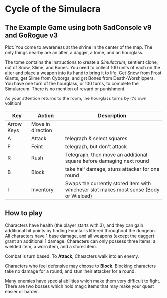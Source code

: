 # Cycle of the Simulacra
## The Example Game using both SadConsole v9 and GoRogue v3

Plot: You come to awareness at the shrine in the center of the map. The only things nearby are an alter, a dagger, a tome, and an hourglass.
 
The tome contains the instructions to create a _Simulacrum_, sentient clone, out of Snow, Slime, and Bones. 
You need to collect 100 units of each on the alter and place a weapon into its hand to bring it to life. 
Get Snow from Frost Giants, get Slime from Cyborgs, and get Bones from Death-Worshippers.
You have one turn of the hourglass, or 100 turns, to complete the Simularcum. 
There is no mention of reward or punishment.

As your attention returns to the room, the hourglass turns by it's own volition!

| Key | Action | Description | 
| --- | --- | --- |
| Arrow Keys | Move in direction | 
| A | Attack | telegraph & select squares |
| F | Feint | telegraph, but don't attack | 
| R | Rush | Telegraph, then move an additional square before damaging next round
| B | Block | take half damage, stuns attacker for one round |
| I | Inventory | Swaps the currently stored item with whichever slot makes most sense (Body or Wielded) |

## How to play

Characters have health (the player starts with 3), and they can gain additional hit points by finding Fountains littered throughout the dungeon. 
All characters have 1 base damage, and all weapons (except the dagger) grant an additional 1 damage. 
Characters can only possess three items: a wielded item, a worn item, and a stored item.

Combat is turn based. 
To __Attack__, Characters walk into an enemy.

Characters who feel defensive may choose to __Block__. 
Blocking characters take no damage for a round, and stun their attacker for a round. 

Many enemies have special abilities which make them very difficult to fight. 
There are two bosses which hold magic items that may make your quest easier or harder.
